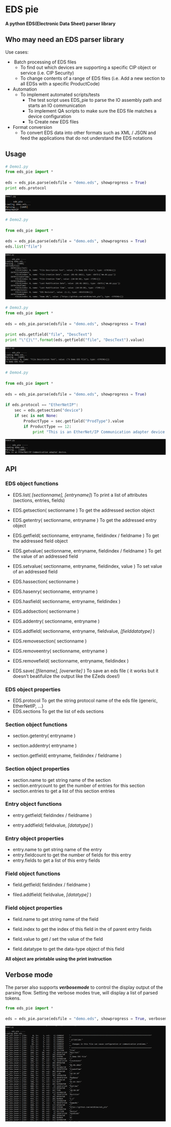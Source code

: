 # EDS pie

**A python EDS(Electronic Data Sheet) parser library**



## Who may need an EDS parser library

Use cases:

- ​	Batch processing of EDS files
  - To find out which devices are supporting a specific CIP object or service (i.e. CIP Security)
  - To change contents of a range of EDS files (i.e. Add a new section to all EDSs with a specific ProductCode)
- Automation
  - To implement automated scripts/tests
    - The test script uses EDS_pie to parse the IO assembly path and starts an IO communication
    - To implement QA scripts to make sure the EDS file matches a device configuration
    - To Create new EDS files
- Format conversion
  - To convert EDS data into other formats such as XML / JSON and feed the applications that do not understand the EDS notations





## Usage

```python
# Demo1.py
from eds_pie import *

eds = eds_pie.parse(edsfile = "demo.eds", showprogress = True)
print eds.protocol

```

![image-demo1](readme-images/image-demo1.png)



```python
# Demo2.py

from eds_pie import *

eds = eds_pie.parse(edsfile = "demo.eds", showprogress = True)
eds.list("file")
```

![image-demo2](readme-images/image-demo2.png)



```python
# Demo3.py
from eds_pie import *

eds = eds_pie.parse(edsfile = "demo.eds", showprogress = True)

print eds.getfield("file", "DescText")
print "\"{}\"".format(eds.getfield("file", "DescText").value)

```

![image-demo3](readme-images/image-demo3.png)



```python
# Demo4.py

from eds_pie import *

eds = eds_pie.parse(edsfile = "demo.eds", showprogress = True)

if eds.protocol == "EtherNetIP":
    sec = eds.getsection("device")
    if sec is not None:
        ProductType = sec.getfield("ProdType").value
        if ProductType == 12:
            print "This is an EtherNet/IP Communication adapter device."
```

![image-demo4](readme-images/image-demo4.png)







## API

### EDS object functions

- EDS.list( *[sectionname],* *[entryname]*) To print a list of attributes (sections, entries, fields)

- EDS.getsection( sectionname ) To get the addressed section object
- EDS.getentry( sectionname, entryname ) To get the addressed entry object
- EDS.getfield( sectionname, entryname, fieldindex / fieldname ) To get the addressed field object
- EDS.getvalue( sectionname, entryname, fieldindex / fieldname ) To get the value of an addressed field
- EDS.setvalue( sectionname, entryname, fieldindex, value ) To set value of an addressed field
- EDS.hassection( sectionname )
- EDS.hasenry( sectionname, entryname )
- EDS.hasfield( sectionname, entryname, fieldindex )
- EDS.addsection( sectionname )
- EDS.addentry( sectionname, entryname )
- EDS.addfield( sectionname, entryname, fieldvalue, *[fielddatatype]* )
- EDS.removesection( sectionname )
- EDS.removeentry( sectionname, entryname )
- EDS.removefield( sectionname, entryname, fieldindex )
- EDS.save( *[filename], [overwrite]* )	To save an eds file ( it works but it doesn't beatifulize the output like the EZeds does!)

### EDS object properties

- EDS.protocol 	To get the string protocol name of the eds file (generic, EtherNetIP, ...)
- EDS.sections      To get the list of eds sections

### Section object functions

- section.getentry( entryname )

- section.addentry( entryname )
- section.getfield( entryname, fieldindex / fieldname )

### Section object properties

- section.name			to get string name of the section
- section.entrycount   to get the number of entries for this section
- section.entries          to get a list of this section entries

### Entry object functions

- entry.getfield( fieldindex / fieldname )

- entry.addfield( fieldvalue, *[datatype]* )

### Entry object properties

- entry.name			to get string name of the entry
- entry.fieldcount   to get the number of fields for this entry
- entry.fields           to get a list of this entry fields

### Field object functions

- field.getfield( fieldindex / fieldname )

- filed.addfield( fieldvalue, *[datatype]* )

### Field object properties

- field.name			to get string name of the field

- field.index            to get the index of this field in the of parent entry fields

- field.value            to get / set the value of the field

- field.datatype     to get the data-type object of this field

  

**All object are printable using the print instruction**





## Verbose mode

The parser also supports ***verbosemode*** to control the display output of the parsing flow. Setting the verbose modes true, will display a list of parsed tokens.

```python
from eds_pie import *

eds = eds_pie.parse(edsfile = "demo.eds", showprogress = True, verbosemode = True)
```

![image-demo1_verbosemode](readme-images/image-demo1_verbosemode.png)


